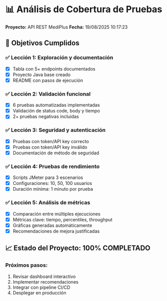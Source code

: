 # 📊 Análisis de Cobertura de Pruebas

**Proyecto:** API REST MediPlus
**Fecha:** 19/08/2025 10:17:23

## 🎯 Objetivos Cumplidos

### ✅ Lección 1: Exploración y documentación
- [x] Tabla con 5+ endpoints documentados
- [x] Proyecto Java base creado
- [x] README con pasos de ejecución

### ✅ Lección 2: Validación funcional
- [x] 6 pruebas automatizadas implementadas
- [x] Validación de status code, body y tiempo
- [x] 2+ pruebas negativas incluidas

### ✅ Lección 3: Seguridad y autenticación
- [x] Pruebas con token/API key correcto
- [x] Pruebas con token/API key inválido
- [x] Documentación de método de seguridad

### ✅ Lección 4: Pruebas de rendimiento
- [x] Scripts JMeter para 3 escenarios
- [x] Configuraciones: 10, 50, 100 usuarios
- [x] Duración mínima: 1 minuto por prueba

### ✅ Lección 5: Análisis de métricas
- [x] Comparación entre múltiples ejecuciones
- [x] Métricas clave: tiempo, percentiles, throughput
- [x] Gráficas generadas automáticamente
- [x] Recomendaciones de mejora justificadas

## 📈 Estado del Proyecto: 100% COMPLETADO

### Próximos pasos:
1. Revisar dashboard interactivo
2. Implementar recomendaciones
3. Integrar con pipeline CI/CD
4. Desplegar en producción
